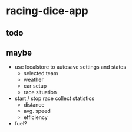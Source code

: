 # racing-dice-app

## todo

## maybe

* use localstore to autosave settings and states
    * selected team
    * weather
    * car setup
    * race situation
* start / stop race collect statistics
    * distance
    * avg. speed
    * efficiency
* fuel?
